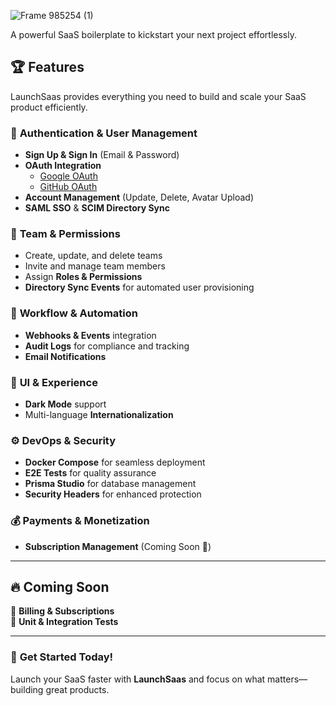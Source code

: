 ![Frame 985254 (1)](https://github.com/user-attachments/assets/ca9228b6-865b-446d-8dc1-fab91b2e99bb)


A powerful SaaS boilerplate to kickstart your next project effortlessly.


## 🏆 **Features**  

LaunchSaas provides everything you need to build and scale your SaaS product efficiently.

### 🔐 **Authentication & User Management**  
- **Sign Up & Sign In** (Email & Password)  
- **OAuth Integration**  
  - [Google OAuth](https://support.google.com/cloud/answer/6158849?hl=en)  
  - [GitHub OAuth](https://docs.github.com/en/developers/apps/building-oauth-apps/creating-an-oauth-app)  
- **Account Management** (Update, Delete, Avatar Upload)  
- **SAML SSO** & **SCIM Directory Sync**  

### 👥 **Team & Permissions**  
- Create, update, and delete teams  
- Invite and manage team members  
- Assign **Roles & Permissions**  
- **Directory Sync Events** for automated user provisioning  

### 🔄 **Workflow & Automation**  
- **Webhooks & Events** integration  
- **Audit Logs** for compliance and tracking  
- **Email Notifications**  

### 🎨 **UI & Experience**  
- **Dark Mode** support  
- Multi-language **Internationalization**  

### ⚙️ **DevOps & Security**  
- **Docker Compose** for seamless deployment  
- **E2E Tests** for quality assurance  
- **Prisma Studio** for database management  
- **Security Headers** for enhanced protection  

### 💰 **Payments & Monetization**  
- **Subscription Management** (Coming Soon 🚧)  

---

## 🔥 **Coming Soon**  
🔹 **Billing & Subscriptions**  
🔹 **Unit & Integration Tests**  

---

### 🎯 **Get Started Today!**  
Launch your SaaS faster with **LaunchSaas** and focus on what matters—building great products.  


